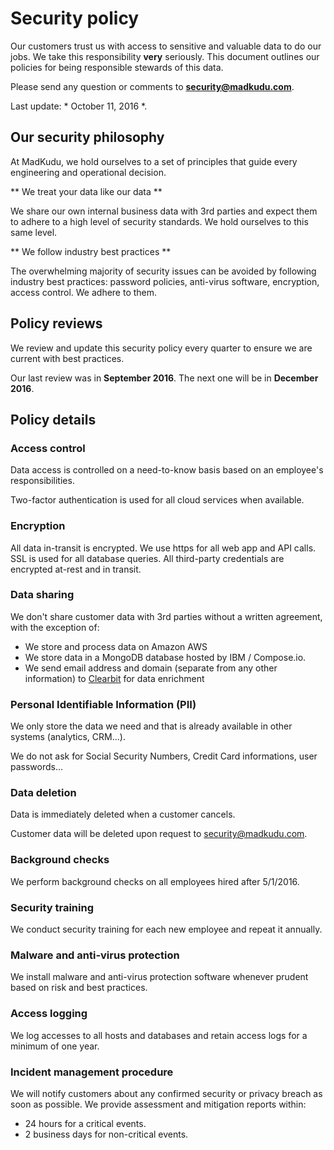 # Security policy

Our customers trust us with access to sensitive and valuable data to do our jobs. We take this responsibility <strong>very</strong> seriously. This document outlines our policies for being responsible stewards of this data.

Please send any question or comments to **[security@madkudu.com](mailto:security@madkudu.com)**.

Last update: * October 11, 2016 *.

## Our security philosophy

At MadKudu, we hold ourselves to a set of principles that guide every engineering and operational decision.

** We treat your data like our data **

We share our own internal business data with 3rd parties and expect them to adhere to a high level of security standards. We hold ourselves to this same level.

** We follow industry best practices **

The overwhelming majority of security issues can be avoided by following industry best practices: password policies, anti-virus software, encryption, access control. We adhere to them.

## Policy reviews

We review and update this security policy every quarter to ensure we are current with best practices.

Our last review was in **September 2016**.
The next one will be in **December 2016**.

## Policy details

### Access control

Data access is controlled on a need-to-know basis based on an employee's responsibilities.

Two-factor authentication is used for all cloud services when available.

### Encryption

All data in-transit is encrypted. We use https for all web app and API calls.
SSL is used for all database queries.
All third-party credentials are encrypted at-rest and in transit.

### Data sharing

We don't share customer data with 3rd parties without a written agreement, with the exception of:

- We store and process data on Amazon AWS
- We store data in a MongoDB database hosted by IBM / Compose.io.
- We send email address and domain (separate from any other information) to [Clearbit](http://www.clearbit.com) for data enrichment

### Personal Identifiable Information (PII)

We only store the data we need and that is already available in other systems (analytics, CRM...).

We do not ask for Social Security Numbers, Credit Card informations, user passwords...

### Data deletion

Data is immediately deleted when a customer cancels.

Customer data will be deleted upon request to [security@madkudu.com](mailto:security@madkudu.com).

### Background checks

We perform background checks on all employees hired after 5/1/2016.

### Security training

We conduct security training for each new employee and repeat it annually.

### Malware and anti-virus protection

We install malware and anti-virus protection software whenever prudent based on risk and best practices.

### Access logging

We log accesses to all hosts and databases and retain access logs for a minimum of one year.

### Incident management procedure

We will notify customers about any confirmed security or privacy breach as soon as possible. We provide assessment and mitigation reports within:

- 24 hours for a critical events.
- 2 business days for non-critical events.

